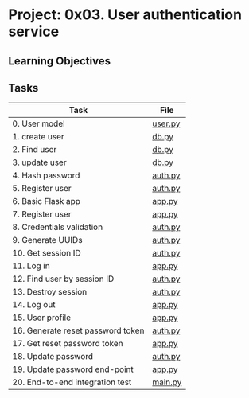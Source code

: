 # Project: 0x03. User authentication service

<h2>Learning Objectives</h2>

<h2>Tasks</h2>

| Task | File |
| ---- | ---- |
| 0. User model | [user.py](./user.py) |
| 1. create user | [db.py](./db.py) |
| 2. Find user | [db.py](./db.py) |
| 3. update user | [db.py](./db.py) |
| 4. Hash password | [auth.py](./auth.py) |
| 5. Register user | [auth.py](./auth.py) |
| 6. Basic Flask app | [app.py](./app.py) |
| 7. Register user | [app.py](./app.py) |
| 8. Credentials validation | [auth.py](./auth.py) |
| 9. Generate UUIDs | [auth.py](./auth.py) |
| 10. Get session ID | [auth.py](./auth.py) |
| 11. Log in | [app.py](./app.py) |
| 12. Find user by session ID | [auth.py](./auth.py) |
| 13. Destroy session | [auth.py](./auth.py) |
| 14. Log out | [app.py](./app.py) |
| 15. User profile | [app.py](./app.py) |
| 16. Generate reset password token | [auth.py](./auth.py) |
| 17. Get reset password token | [app.py](./app.py) |
| 18. Update password | [auth.py](./auth.py) |
| 19. Update password end-point | [app.py](./app.py) |
| 20. End-to-end integration test | [main.py](./main.py) |

